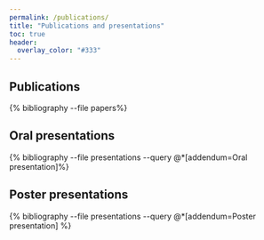 ```yaml
---
permalink: /publications/
title: "Publications and presentations"
toc: true
header:
  overlay_color: "#333"
---
```


## Publications

{% bibliography --file papers%}

## Oral presentations

{% bibliography --file presentations --query @*[addendum=Oral presentation]%}

## Poster presentations

{% bibliography --file presentations --query @*[addendum=Poster presentation] %}
